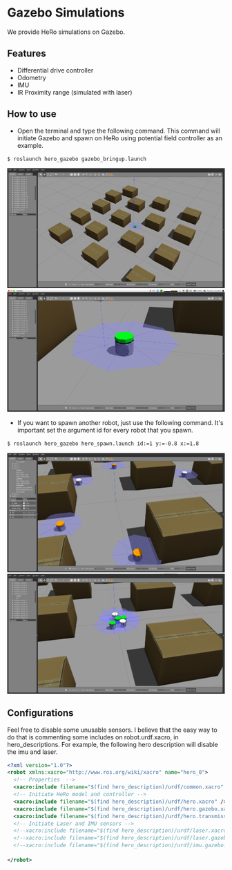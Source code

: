 # Gazebo Simulations
We provide HeRo simulations on Gazebo.

## Features
- Differential drive controller
- Odometry
- IMU
- IR Proximity range (simulated with laser)


## How to use
- Open the terminal and type the following command. This command will initiate Gazebo and spawn on HeRo using potential field controller as an example.
```sh
$ roslaunch hero_gazebo gazebo_bringup.launch 
```
![system](hero_resources/media/images/gazebo_1.png)
![system](hero_resources/media/images/gazebo_2.png)

- If you want to spawn another robot, just use the following command. It's important set the argument id for every robot that you spawn.
```sh
$ roslaunch hero_gazebo hero_spawn.launch id:=1 y:=-0.8 x:=1.8
```
![system](hero_resources/media/images/gazebo_mul.png)
![system](hero_resources/media/images/gazebo_3.png)

## Configurations
Feel free to disable some unusable sensors. I believe that the easy way to do that is commenting some includes on robot.urdf.xacro, in hero_descriptions. For example, the following hero description will disable the imu and laser.
```xml
<?xml version="1.0"?>
<robot xmlns:xacro="http://www.ros.org/wiki/xacro" name="hero_0">
  <!-- Properties  -->
  <xacro:include filename="$(find hero_description)/urdf/common.xacro" />
  <!-- Initiate HeRo model and controller -->
  <xacro:include filename="$(find hero_description)/urdf/hero.xacro" />
  <xacro:include filename="$(find hero_description)/urdf/hero.gazebo.xacro" />
  <xacro:include filename="$(find hero_description)/urdf/hero.transmissions.xacro" />
  <!-- Initiate Laser and IMU sensors -->
  <!--xacro:include filename="$(find hero_description)/urdf/laser.xacro" /-->
  <!--xacro:include filename="$(find hero_description)/urdf/laser.gazebo.xacro" /-->
  <!--xacro:include filename="$(find hero_description)/urdf/imu.gazebo.xacro" /-->

</robot>
```
